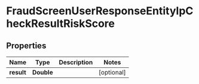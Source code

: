 

# FraudScreenUserResponseEntityIpCheckResultRiskScore


## Properties

| Name | Type | Description | Notes |
|------------ | ------------- | ------------- | -------------|
|**result** | **Double** |  |  [optional] |



